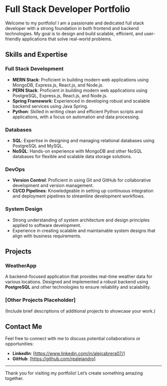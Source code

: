 # Full Stack Developer Portfolio

Welcome to my portfolio! I am a passionate and dedicated full stack developer with a strong foundation in both frontend and backend technologies. My goal is to design and build scalable, efficient, and user-friendly applications that solve real-world problems.

## Skills and Expertise

### **Full Stack Development**
- **MERN Stack**: Proficient in building modern web applications using MongoDB, Express.js, React.js, and Node.js.
- **PERN Stack**: Proficient in building modern web applications using PostgreSQL, Express.js, React.js, and Node.js.
- **Spring Framework**: Experienced in developing robust and scalable backend services using Java Spring.
- **Python**: Skilled in writing clean and efficient Python scripts and applications, with a focus on automation and data processing.

### **Databases**
- **SQL**: Expertise in designing and managing relational databases using PostgreSQL and MySQL.
- **NoSQL**: Hands-on experience with MongoDB and other NoSQL databases for flexible and scalable data storage solutions.

### **DevOps**
- **Version Control**: Proficient in using Git and GitHub for collaborative development and version management.
- **CI/CD Pipelines**: Knowledgeable in setting up continuous integration and deployment pipelines to streamline development workflows.

### **System Design**
- Strong understanding of system architecture and design principles applied to software development.
- Experience in creating scalable and maintainable system designs that align with business requirements.

## Projects

### **WeatherApp**
A backend-focused application that provides real-time weather data for various locations. Designed and implemented a robust backend using **PostgreSQL** and other technologies to ensure reliability and scalability.

### **[Other Projects Placeholder]**
(Include brief descriptions of additional projects to showcase your work.)

## Contact Me
Feel free to connect with me to discuss potential collaborations or opportunities:

- **LinkedIn**: [https://www.linkedin.com/in/alejcabrera07/]
- **GitHub**: [https://github.com/realejandro]

---
Thank you for visiting my portfolio! Let’s create something amazing together.

